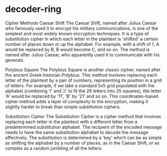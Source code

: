 # decoder-ring
Cipher Methods
Caesar Shift
The Caesar Shift, named after Julius Caesar who famously used it to encrypt his military communications, is one of the simplest and most widely known encryption techniques. It is a type of substitution cipher in which each letter in the plaintext is 'shifted' a certain number of places down or up the alphabet. For example, with a shift of 1, A would be replaced by B, B would become C, and so on. The method is named after Julius Caesar, who apparently used it to communicate with his generals.

Polybius Square
The Polybius Square is another classic cipher, named after the ancient Greek historian Polybius. This method involves replacing each letter of the plaintext by a pair of numbers, representing its position in a grid of letters. For example, if we take a standard 5x5 grid populated with the alphabet (combining 'I' and 'J' to fit the 26 letters into 25 squares), the letter 'A' would be replaced by '11', 'B' by '21' and so on. This coordinates-based cipher method adds a layer of complexity to the encryption, making it slightly harder to break than simple substitution ciphers.

Substitution Cipher
The Substitution Cipher is a cipher method that involves replacing each letter in the plaintext with a different letter from a predetermined substitution alphabet. The recipient of the encoded message needs to have the same substitution alphabet to decode the message effectively. The substitution is determined by a 'key' which can be as simple as shifting the alphabet by a number of places, as in the Caesar Shift, or as complex as a random jumbling of all the letters.
